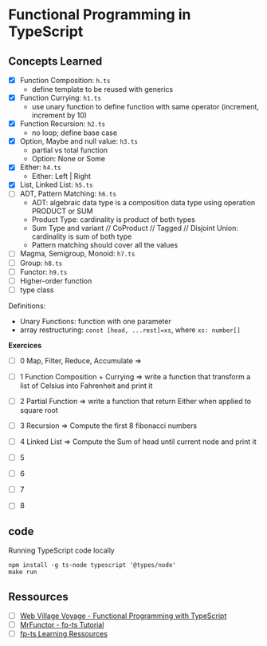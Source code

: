 # Functional Programming in TypeScript


## Concepts Learned

- [X] Function Composition: `h.ts`
	- define template to be reused with generics
- [X] Function Currying: `h1.ts`
	- use unary function to define function with same operator (increment, 
	  increment by 10)
- [X] Function Recursion: `h2.ts`
	- no loop; define base case
- [X] Option, Maybe and null value: `h3.ts`
	- partial vs total function
	- Option: None or Some
- [X] Either: `h4.ts`
	- Either: Left | Right
- [X] List, Linked List: `h5.ts`
- [ ] ADT, Pattern Matching: `h6.ts`
	- ADT: algebraic data type is a composition data type using operation PRODUCT or SUM
	- Product Type: cardinality is product of both types
	- Sum Type and variant // CoProduct // Tagged // Disjoint Union: cardinality is sum of both type
	- Pattern matching should cover all the values
- [ ] Magma, Semigroup, Monoid: `h7.ts`
- [ ] Group: `h8.ts`
- [ ] Functor: `h9.ts`
- [ ] Higher-order function
- [ ] type class

Definitions:
* Unary Functions: function with one parameter
* array restructuring: `const [head, ...rest]=xs`, where `xs: number[]`

**Exercices**

- [ ] 0 Map, Filter, Reduce, Accumulate =>
- [ ] 1 Function Composition + Currying => write a function that transform a list of Celsius into Fahrenheit and print it
- [ ] 2 Partial Function => write a function that return Either when applied to square root
- [ ] 3 Recursion => Compute the first 8 fibonacci numbers
- [ ] 4 Linked List => Compute the Sum of head until current node and print it
- [ ] 5 
- [ ] 6 
- [ ] 7 
- [ ] 8 


## code

Running TypeScript code locally

```
npm install -g ts-node typescript '@types/node'
make run
```

## Ressources

- [ ] [Web Village Voyage - Functional Programming with TypeScript](https://www.youtube.com/playlist?list=PLuPevXgCPUIMbCxBEnc1dNwboH6e2ImQo)
- [ ] [MrFunctor - fp-ts Tutorial](https://www.youtube.com/playlist?list=PLUMXrUa_EuePN94nJ2hAui5nWDj8RO3lH)
- [ ] [fp-ts Learning Ressources](https://gcanti.github.io/fp-ts/learning-resources/)
